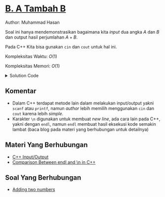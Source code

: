 # [B. A Tambah B](https://tlx.toki.id/courses/basic/chapters/03/problems/B)

Author: Muhammad Hasan

Soal ini hanya mendemonstrasikan bagaimana kita *input* dua angka $A$ dan $B$ dan output hasil perjumlahan $A + B$.

Pada C++ Kita bisa gunakan `cin` dan `cout` untuk hal ini.

Kompleksitas Waktu: $O(1)$

Kompleksitas Memori: $O(1)$

<details>
  <summary>Solution Code</summary>

```c++
#include <bits/stdc++.h>

using namespace std;

int main() {
  int a, b;
  cin >> a >> b;
  cout << a + b << '\n';

  return 0;
}
```
</details>

## Komentar
    
- Dalam C++ terdapat metode lain dalam melakukan input/output yakni `scanf` atau `printf`, namun *author* lebih memilih menggunakan `cin` dan `cout` karena lebih *simple*.
- Karakter `\n` digunakan untuk membuat *new line*, ada cara lain pada C++, yakni dengan `endl`, namun `endl` membuat hasil eksekusi kode semakin lambat (baca blog pada materi yang berhubungan untuk detailnya)


## Materi Yang Berhubungan
    
- [C++ Input/Output](https://www.w3schools.com/cpp/cpp_user_input.asp)
- [Comparison Between endl and \n in C++](https://codeforces.com/blog/entry/43780)

## Soal Yang Berhubungan
    
- [Adding two numbers](https://www.hackerrank.com/contests/emseupm-sample-1/challenges/adding-two-numbers)
